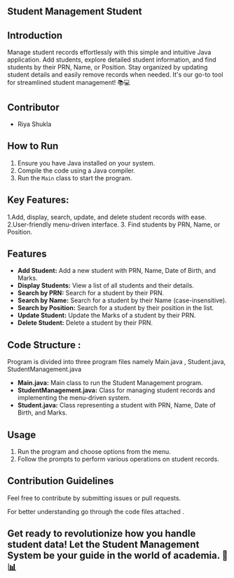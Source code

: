 ## Student Management Student
## Introduction
Manage student records effortlessly with this simple and intuitive Java application. Add students, explore detailed student information, and find students by their PRN, Name, or Position. Stay organized by updating student details and easily remove records when needed. It's our go-to tool for streamlined student management! 📚💻



## Contributor
- Riya Shukla 

## How to Run
1. Ensure you have Java installed on your system.
2. Compile the code using a Java compiler.
3. Run the `Main` class to start the program.

## Key Features:

1.Add, display, search, update, and delete student records with ease.
2.User-friendly menu-driven interface.
3. Find students by PRN, Name, or Position.

## Features
- **Add Student:** Add a new student with PRN, Name, Date of Birth, and Marks.
- **Display Students:** View a list of all students and their details.
- **Search by PRN:** Search for a student by their PRN.
- **Search by Name:** Search for a student by their Name (case-insensitive).
- **Search by Position:** Search for a student by their position in the list.
- **Update Student:** Update the Marks of a student by their PRN.
- **Delete Student:** Delete a student by their PRN.

## Code Structure :
Program is divided into three program files namely Main.java , Student.java, StudentManagement.java

- **Main.java:** Main class to run the Student Management program.
- **StudentManagement.java:** Class for managing student records and implementing the menu-driven system.
- **Student.java:** Class representing a student with PRN, Name, Date of Birth, and Marks.

## Usage
1. Run the program and choose options from the menu.
2. Follow the prompts to perform various operations on student records.

## Contribution Guidelines
Feel free to contribute by submitting issues or pull requests.

For better understanding go through the code files attached .

## Get ready to revolutionize how you handle student data! Let the Student Management System be your guide in the world of academia. 🚀📊

